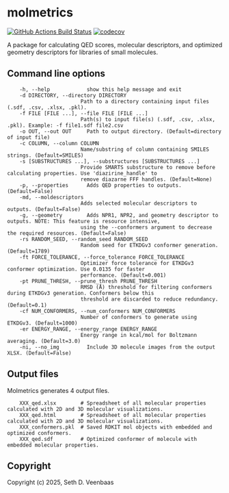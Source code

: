 molmetrics
==============================
[//]: # (Badges)
[![GitHub Actions Build Status](https://github.com/REPLACE_WITH_OWNER_ACCOUNT/molmetrics/workflows/CI/badge.svg)](https://github.com/REPLACE_WITH_OWNER_ACCOUNT/molmetrics/actions?query=workflow%3ACI)
[![codecov](https://codecov.io/gh/REPLACE_WITH_OWNER_ACCOUNT/molmetrics/branch/main/graph/badge.svg)](https://codecov.io/gh/REPLACE_WITH_OWNER_ACCOUNT/molmetrics/branch/main)


A package for calculating QED scores, molecular descriptors, and optimized geometry descriptors for libraries of small molecules.

## Command line options

        -h, --help            show this help message and exit
        -d DIRECTORY, --directory DIRECTORY
                            Path to a directory containing input files (.sdf, .csv, .xlsx, .pkl).
        -f FILE [FILE ...], --file FILE [FILE ...]
                            Path(s) to input file(s) (.sdf, .csv, .xlsx, .pkl). Example: -f file1.sdf file2.csv
        -o OUT, --out OUT     Path to output directory. (Default=directory of input file)
        -c COLUMN, --column COLUMN
                            Name/substring of column containing SMILES strings. (Default=SMILES)
        -s [SUBSTRUCTURES ...], --substructures [SUBSTRUCTURES ...]
                            Provide SMARTS substructure to remove before calculating properties. Use 'diazirine_handle' to
                            remove diazarne FFF handles. (Default=None)
        -p, --properties      Adds QED properties to outputs. (Default=False)
        -md, --moldescriptors
                            Adds selected molecular descriptors to outputs. (Default=False)
        -g, --geometry        Adds NPR1, NPR2, and geometry descriptor to outputs. NOTE: This feature is resource intensive,
                            using the --conformers argument to decrease the required resources. (Default=False)
        -rs RANDOM_SEED, --random_seed RANDOM_SEED
                            Random seed for ETKDGv3 conformer generation. (Default=1789)
        -ft FORCE_TOLERANCE, --force_tolerance FORCE_TOLERANCE
                            Optimizer force tolerance for ETKDGv3 conformer optimization. Use 0.0135 for faster
                            performance. (Default=0.001)
        -pt PRUNE_THRESH, --prune_thresh PRUNE_THRESH
                            RMSD (Å) threshold for filtering conformers during ETKDGv3 generation. Conformers below this
                            threshold are discarded to reduce redundancy. (Default=0.1)
        -cf NUM_CONFORMERS, --num_conformers NUM_CONFORMERS
                            Number of conformers to generate using ETKDGv3. (Default=1000)
        -er ENERGY_RANGE, --energy_range ENERGY_RANGE
                            Energy range in kcal/mol for Boltzmann averaging. (Default=3.0)
        -ni, --no_img         Include 3D molecule images from the output XLSX. (Default=False)

## Output files

Molmetrics generates 4 output files.
        
        XXX_qed.xlsx        # Spreadsheet of all molecular properties calculated with 2D and 3D molecular visualizations.
        XXX_qed.html        # Spreadsheet of all molecular properties calculated with 2D and 3D molecular visualizations.
        XXX_conformers.pkl  # Saved RDKIT mol objects with embedded and optimized conformers.
        XXX_qed.sdf         # Optimized conformer of molecule with embedded molecular properties.

## Copyright

Copyright (c) 2025, Seth D. Veenbaas